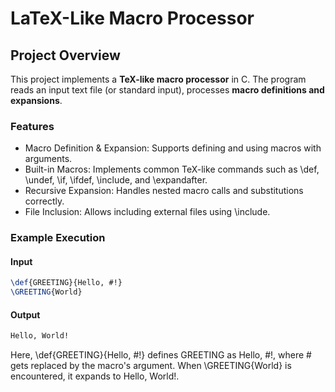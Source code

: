 # LaTeX-Like Macro Processor

## Project Overview

This project implements a **TeX-like macro processor** in C. The program reads an input text file (or standard input), processes **macro definitions and expansions**.

### Features
- Macro Definition & Expansion: Supports defining and using macros with arguments.
- Built-in Macros: Implements common TeX-like commands such as \def, \undef, \if, \ifdef, \include, and \expandafter.
- Recursive Expansion: Handles nested macro calls and substitutions correctly.
- File Inclusion: Allows including external files using \include.

### Example Execution

#### Input
```tex
\def{GREETING}{Hello, #!}
\GREETING{World}
```
#### Output
```tex
Hello, World!
```
Here, \def{GREETING}{Hello, #!} defines GREETING as Hello, #!, where # gets replaced by the macro's argument. When \GREETING{World} is encountered, it expands to Hello, World!.
